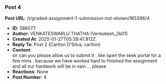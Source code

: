 ### Post 4
**Post URL**: /t/graded-assignment-1-submission-not-shown/165396/4
- **ID**: 586577
- **Author**: VENKATESWARLU THATHA  (Venkatesh_2k01)
- **Created At**: 2025-01-27T05:39:41.812Z
- **Reply To**: Post 2 (Carlton D'Silva, carlton)
- **Content**:  
  sir can you please allow us to submit it . like open the seek portal for a few mins . because we have worked hard to finished the assignment and all our hardwork will be in vain … please
- **Reactions**: None
- **Post Number**: 4

